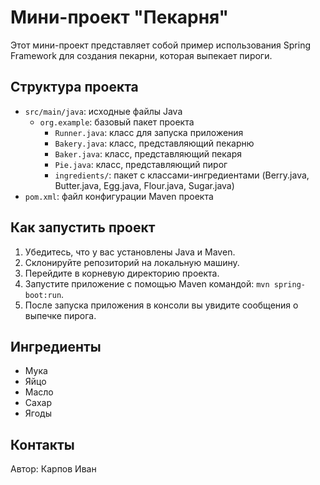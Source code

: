 # Мини-проект "Пекарня"

Этот мини-проект представляет собой пример использования Spring Framework для создания пекарни, которая выпекает пироги.

## Структура проекта

- `src/main/java`: исходные файлы Java
    - `org.example`: базовый пакет проекта
        - `Runner.java`: класс для запуска приложения
        - `Bakery.java`: класс, представляющий пекарню
        - `Baker.java`: класс, представляющий пекаря
        - `Pie.java`: класс, представляющий пирог
        - `ingredients/`: пакет с классами-ингредиентами (Berry.java, Butter.java, Egg.java, Flour.java, Sugar.java)
- `pom.xml`: файл конфигурации Maven проекта

## Как запустить проект

1. Убедитесь, что у вас установлены Java и Maven.
2. Склонируйте репозиторий на локальную машину.
3. Перейдите в корневую директорию проекта.
4. Запустите приложение с помощью Maven командой: `mvn spring-boot:run`.
5. После запуска приложения в консоли вы увидите сообщения о выпечке пирога.

## Ингредиенты

- Мука
- Яйцо
- Масло
- Сахар
- Ягоды

## Контакты

Автор: Карпов Иван